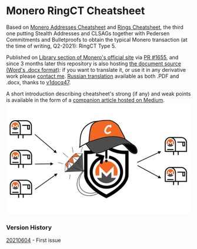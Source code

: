 # Monero RingCT Cheatsheet

Based on [Monero Addresses Cheatsheet](https://github.com/baro77/MoneroAddressesCS) and [Rings Cheatsheet](https://github.com/baro77/RingsCS), the third one putting Stealth Addresses and CLSAGs together with Pedersen Commitments and Bulletproofs to obtain the typical Monero transaction (at the time of writing, Q2-2021): RingCT Type 5.

Published on [Library section of Monero's official site](https://www.getmonero.org/library/) via [PR #1655](https://github.com/monero-project/monero-site/pull/1655), and since 3 months later this repository is also hosting [the document source (Word's .docx format)](https://github.com/baro77/RctCS/blob/main/RctCheatsheet20210604.docx): if you want to translate it, or use it in any derivative work please [contact me](https://github.com/baro77). [Russian translation](https://github.com/baro77/RctCS/tree/main/translations/ru) available as both .PDF and .docx, thanks to [v1docq47](https://github.com/v1docq47).


A short introduction describing cheatsheet's strong (if any) and weak points is available in the form of a [companion article hosted on Medium](https://baro77.medium.com/monero-ringct-cheatsheet-8a9fcf580600?source=friends_link&sk=4504b16263b3beb4152498662bd4b9ae).
[![RingCT](featured.png)](https://baro77.medium.com/monero-ringct-cheatsheet-8a9fcf580600?source=friends_link&sk=4504b16263b3beb4152498662bd4b9ae)

### Version History

[20210604](https://github.com/baro77/RctCS/blob/main/RctCheatsheet20210604.pdf) - First issue
